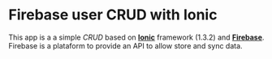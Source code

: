 # Firebase user CRUD with Ionic

This app is a a simple *CRUD* based on **[Ionic](https://ionicframework.com/)** framework (1.3.2) and **[Firebase](https://firebase.google.com/)**. Firebase is a plataform to provide an API to allow store and sync data.